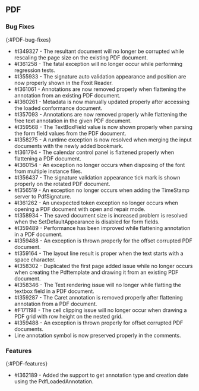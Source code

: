 ## PDF

### Bug Fixes
{:#PDF-bug-fixes}

* \#I349327 - The resultant document will no longer be corrupted while rescaling the page size on the existing PDF document.
* \#I361258 - The fatal exception will no longer occur while performing regression tests.
* \#I355933 - The signature auto validation appearance and position are now properly shown in the Foxit Reader.
* \#I361061 - Annotations are now removed properly when flattening the annotation from an existing PDF document.
* \#I360261 - Metadata is now manually updated properly after accessing the loaded conformance document.
* \#I357093 - Annotations are now removed properly while flattening the free text annotation in the given PDF document.
* \#I359568 - The TextBoxField value is now shown properly when parsing the form field values from the PDF document.
* \#I358275 - A runtime exception is now resolved when merging the input documents with the newly added bookmark.
* \#I361794 - The calendar control panel is flattened properly when flattening a PDF document.
* \#I360154 - An exception no longer occurs when disposing of the font from multiple instance files.
* \#I356437 - The signature validation appearance tick mark is shown properly on the rotated PDF document.
* \#I356519 - An exception no longer occurs when adding the TimeStamp server to PdfSignature.
* \#I361262 - An unexpected token exception no longer occurs when opening a PDF document with open and repair mode.
* \#I358934 - The saved document size is increased problem is resolved when the SetDefaultAppearance is disabled for form fields.
* \#I359489 - Performance has been improved while flattening annotation in a PDF document.
* \#I359488 - An exception is thrown properly for the offset corrupted PDF document.
* \#I359164 - The layout line result is proper when the text starts with a space character.
* \#I358302 - Duplicated the first page added issue while no longer occurs when creating the Pdftemplate and drawing it from an existing PDF document.
* \#I358346 - The Text rendering issue will no longer while flatting the textbox field in a PDF document.
* \#I359287 - The Caret annotation is removed properly after flattening annotation from a PDF document.
* \#F171198 - The cell clipping issue will no longer occur when drawing a PDF grid with row height on the nested grid.
* \#I359488 - An exception is thrown properly for offset corrupted PDF documents.
* Line annotation symbol is now preserved properly in the comments.

### Features
{:#PDF-features}

* \#I362189 - Added the support to get annotation type and creation date using the PdfLoadedAnnotation.
